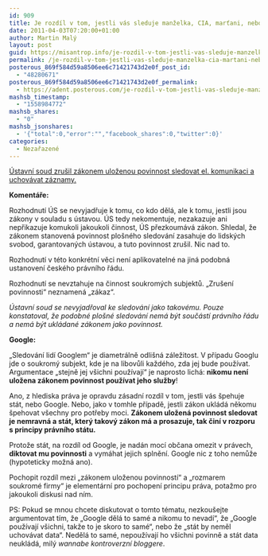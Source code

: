 ```yaml
---
id: 909
title: Je rozdíl v tom, jestli vás sleduje manželka, CIA, marťani, nebo stát!
date: 2011-04-03T07:20:00+01:00
author: Martin Malý
layout: post
guid: https://misantrop.info/je-rozdil-v-tom-jestli-vas-sleduje-manzelka-cia-martani-nebo-stat/
permalink: /je-rozdil-v-tom-jestli-vas-sleduje-manzelka-cia-martani-nebo-stat/
posterous_869f584d59a8506ee6c71421743d2e0f_post_id:
  - "48280671"
posterous_869f584d59a8506ee6c71421743d2e0f_permalink:
  - https://adent.posterous.com/je-rozdil-v-tom-jestli-vas-sleduje-manzelka-c
mashsb_timestamp:
  - "1558984772"
mashsb_shares:
  - "0"
mashsb_jsonshares:
  - '{"total":0,"error":"","facebook_shares":0,"twitter":0}'
categories:
  - Nezařazené
---
```

[&Uacute;stavn&iacute; soud zru&scaron;il z&aacute;konem uloženou povinnost sledovat el. komunikaci a uchov&aacute;vat z&aacute;znamy.](https://zdrojak.root.cz/clanky/sporna-povinnost-uchovavat-udaje-o-elektronicke-komunikaci-byla-zrusena/)

**Koment&aacute;ře:**

Rozhodnut&iacute; &Uacute;S se nevyjadřuje k tomu, co kdo děl&aacute;, ale k tomu, jestli jsou z&aacute;kony v souladu s &uacute;stavou. &Uacute;S tedy nekomentuje, nezakazuje ani nepřikazuje komukoli jakoukoli činnost, &Uacute;S přezkoum&aacute;v&aacute; z&aacute;kon. Shledal, že z&aacute;konem stanoven&aacute; povinnost plo&scaron;n&eacute;ho sledov&aacute;n&iacute; zasahuje do lidsk&yacute;ch svobod, garantovan&yacute;ch &uacute;stavou, a tuto povinnost zru&scaron;il. Nic nad to.

Rozhodnut&iacute; v t&eacute;to konkr&eacute;tn&iacute; věci nen&iacute; aplikovateln&eacute; na jin&aacute; podobn&aacute; ustanoven&iacute; česk&eacute;ho pr&aacute;vn&iacute;ho ř&aacute;du.

Rozhodnut&iacute; se nevztahuje na činnost soukrom&yacute;ch subjektů. &#8222;Zru&scaron;en&iacute; povinnosti&#8220; neznamen&aacute; &#8222;z&aacute;kaz&#8220;.

_&Uacute;stavn&iacute; soud se nevyjadřoval ke sledov&aacute;n&iacute; jako takov&eacute;mu. Pouze konstatoval, že podobn&eacute; plo&scaron;n&eacute; sledov&aacute;n&iacute; nem&aacute; b&yacute;t souč&aacute;st&iacute; pr&aacute;vn&iacute;ho ř&aacute;du a nem&aacute; b&yacute;t ukl&aacute;dan&eacute; z&aacute;konem jako povinnost._

**Google:**

&#8222;Sledov&aacute;n&iacute; lid&iacute; Googlem&#8220; je diametr&aacute;lně odli&scaron;n&aacute; z&aacute;ležitost. V př&iacute;padu Googlu jde o soukrom&yacute; subjekt, kde je na libovůli každ&eacute;ho, zda jej bude použ&iacute;vat. Argumentace &#8222;stejně jej v&scaron;ichni použ&iacute;vaj&iacute;&#8220; je naprosto lich&aacute;: **nikomu nen&iacute; uložena z&aacute;konem povinnost použ&iacute;vat jeho služby**!

Ano, z hlediska pr&aacute;va je opravdu z&aacute;sadn&iacute; rozd&iacute;l v tom, jestli v&aacute;s &scaron;pehuje st&aacute;t, nebo Google. Nebo, jako v tomhle př&iacute;padě, jestli z&aacute;kon ukl&aacute;d&aacute; někomu &scaron;pehovat v&scaron;echny pro potřeby moci. **Z&aacute;konem uložen&aacute; povinnost sledovat je nemravn&aacute; a st&aacute;t, kter&yacute; takov&yacute; z&aacute;kon m&aacute; a prosazuje, tak čin&iacute; v rozporu s principy pr&aacute;vn&iacute;ho st&aacute;tu.**

Protože st&aacute;t, na rozd&iacute;l od Google, je nad&aacute;n moc&iacute; občana omezit v pr&aacute;vech, **diktovat mu povinnosti** a vym&aacute;hat jejich splněn&iacute;. Google nic z toho nemůže (hypoteticky možn&aacute; ano).

Pochopit rozd&iacute;l mezi &#8222;z&aacute;konem uloženou povinnost&iacute;&#8220; a &#8222;rozmarem soukrom&eacute; firmy&#8220; je element&aacute;rn&iacute; pro pochopen&iacute; principu pr&aacute;va, potažmo pro jakoukoli diskusi nad n&iacute;m.

PS: Pokud se mnou chcete diskutovat o tomto t&eacute;matu, nezkou&scaron;ejte argumentovat t&iacute;m, že &#8222;Google děl&aacute; to sam&eacute; a nikomu to nevad&iacute;&#8220;, že &#8222;Google použ&iacute;vaj&iacute; v&scaron;ichni, takže to je skoro to sam&eacute;&#8220;, nebo že &#8222;st&aacute;t by neměl uchov&aacute;vat data&#8220;. Neděl&aacute; to sam&eacute;, nepouž&iacute;vaj&iacute; ho v&scaron;ichni povinně a st&aacute;t data neukl&aacute;d&aacute;, mil&yacute; _wannabe kontroverzn&iacute; bloggere_.